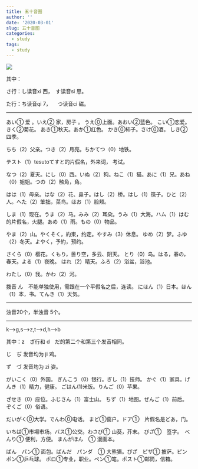 ```yaml
---
title: 五十音图
author: ''
date: '2020-03-01'
slug: 五十音图
categories:
  - study
tags:
  - study
---
```

![](/post/2020-03-01-五十音图_files/wushiyintu.jpg)

其中：

さ行：し读音xi 西，　す读音si 思。

た行：ち读音qi 7， 　つ读音ci 磁。

---
あい① 爱 。いえ② 家，房子 。
うえ⓪上面。あおい②蓝色。
こい①恋爱。きく②菊花。
あき①秋天。あか①红色。
かき⓪柿子。さけ⓪酒。
しき②四季。

ちち（2）父亲。つき（2）月亮。ちかてつ（0）地铁。


テスト（1）tesutoてすと的片假名，外来词， 考试。

なつ（2）夏天。にし（0）西。いぬ（2）狗。ねこ（1）猫。あに（1）兄。あね（0）姐姐。つの（2）触角，角。

はは（1）母亲。はな（2）花、鼻子。はし（2）桥。はし（1）筷子。ひと（2）人。へた（2）笨拙，菜鸟。ほお（1）脸颊。

しま（1）现在。うま（2）马。みみ（2）耳朵。うみ（1）大海。ハム（1）はむ的片假名，火腿。あめ（1）雨。もの（0）物品。

やま（2）山。やくそく，約束，约定。やすみ（3）休息。
ゆめ（2）梦。ふゆ（2）冬天。よやく，予約，预约。

さくら（0）樱花。くもり，曇り空，多云、阴天。
とり（0）鸟。はる，春の，春天。よる（1）夜晚。
はれ（2）晴天。ふろ（2）浴盆，浴池。

わたし（0）我。かわ（2）河。

拨音 ん　不能单独使用，需跟在一个平假名之后，连读。
にほん（1）日本。ほん（1）本，书。てんき（1）天気。

---

浊音20个，半浊音 5个。

---
k-->g,s-->z,t-->d,h-->b

其中：z　ざ行和 d　だ的第二个和第三个发音相同。

じ　ぢ 发音均为 ji 鸡。

ず　づ 发音均为 zi 姿。

がいこく（0）外国。 ぎんこう（0）银行。ぎし（1）技师。
かぐ（1）家具。げんき（1）精力，健康。
ごはん(1)米饭。りんご（0）苹果。

ざせき（0）座位。ふじさん（1）富士山。
ちず（1）地图。ぜんご（1）前后。
ぞくご（0）俗语。

だいがく⓪大学。でんわ⓪电话。
まど①窗户。ドア①　片假名是どあ，门。

いちば①市場市场。バス①公交。わさび① 山葵，芥末。
びざ①　签字。　べんり① 便利，方便。 まんがほん　① 漫画本。

ぱん　パン① 面包。ぱんだ　パンダ　① 大熊猫。ぴざ　ピザ① 披萨。ピンポン①乒乓球。
ポロ①专业，职业。ペン①笔。ポスト①邮筒，信箱。
